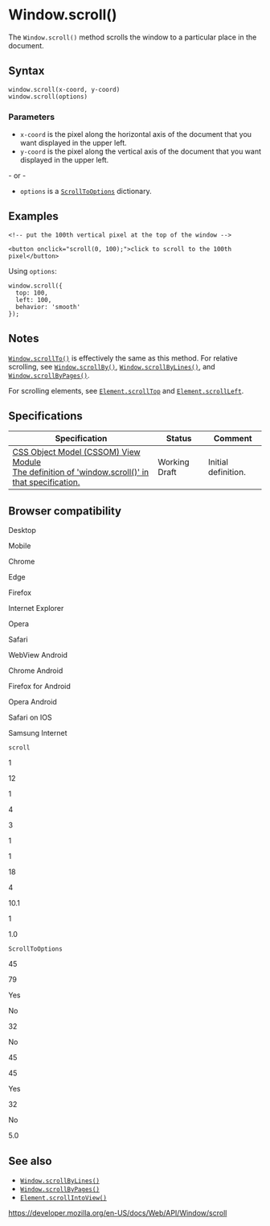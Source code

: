 Window.scroll()
===============

The `Window.scroll()` method scrolls the window to a particular place in the document.

Syntax
------

    window.scroll(x-coord, y-coord)
    window.scroll(options)

### Parameters

-   `x-coord` is the pixel along the horizontal axis of the document that you want displayed in the upper left.
-   `y-coord` is the pixel along the vertical axis of the document that you want displayed in the upper left.

\- or -

-   `options` is a [`ScrollToOptions`](../scrolltooptions) dictionary.

Examples
--------

    <!-- put the 100th vertical pixel at the top of the window -->

    <button onclick="scroll(0, 100);">click to scroll to the 100th pixel</button>

Using `options`:

    window.scroll({
      top: 100,
      left: 100,
      behavior: 'smooth'
    });

Notes
-----

[`Window.scrollTo()`](scrollto) is effectively the same as this method. For relative scrolling, see [`Window.scrollBy()`](scrollby), [`Window.scrollByLines()`](scrollbylines), and [`Window.scrollByPages()`](scrollbypages).

For scrolling elements, see [`Element.scrollTop`](../element/scrolltop) and [`Element.scrollLeft`](../element/scrollleft).

Specifications
--------------

<table><thead><tr class="header"><th>Specification</th><th>Status</th><th>Comment</th></tr></thead><tbody><tr class="odd"><td><a href="https://drafts.csswg.org/cssom-view/#dom-window-scroll">CSS Object Model (CSSOM) View Module<br />
<span class="small">The definition of 'window.scroll()' in that specification.</span></a></td><td><span class="spec-wd">Working Draft</span></td><td>Initial definition.</td></tr></tbody></table>

Browser compatibility
---------------------

Desktop

Mobile

Chrome

Edge

Firefox

Internet Explorer

Opera

Safari

WebView Android

Chrome Android

Firefox for Android

Opera Android

Safari on IOS

Samsung Internet

`scroll`

1

12

1

4

3

1

1

18

4

10.1

1

1.0

`ScrollToOptions`

45

79

Yes

No

32

No

45

45

Yes

32

No

5.0

See also
--------

-   [`Window.scrollByLines()`](scrollbylines)
-   [`Window.scrollByPages()`](scrollbypages)
-   [`Element.scrollIntoView()`](../element/scrollintoview)

<a href="https://developer.mozilla.org/en-US/docs/Web/API/Window/scroll" class="_attribution-link">https://developer.mozilla.org/en-US/docs/Web/API/Window/scroll</a>
